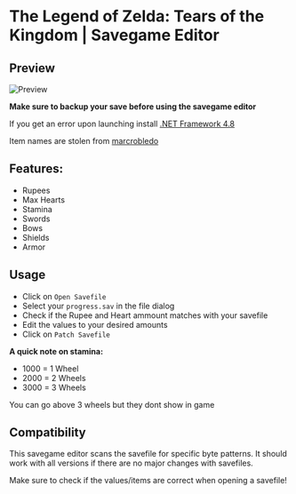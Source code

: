 # The Legend of Zelda: Tears of the Kingdom | Savegame Editor

## Preview

![Preview](https://cdn.discordapp.com/attachments/1104154655518376021/1105492767423070238/image.png)

**Make sure to backup your save before using the savegame editor**

If you get an error upon launching install [.NET Framework 4.8](https://dotnet.microsoft.com/en-us/download/dotnet-framework/net48<>)

Item names are stolen from [marcrobledo](https://github.com/marcrobledo/savegame-editors/tree/master/zelda-botw)

## Features:

- Rupees
- Max Hearts
- Stamina
- Swords
- Bows
- Shields
- Armor 

## Usage

- Click on `Open Savefile`
- Select your `progress.sav` in the file dialog
- Check if the Rupee and Heart ammount matches with your savefile
- Edit the values to your desired amounts
- Click on `Patch Savefile`

**A quick note on stamina:**

- 1000 = 1 Wheel
- 2000 = 2 Wheels
- 3000 = 3 Wheels

You can go above 3 wheels but they dont show in game

## Compatibility

This savegame editor scans the savefile for specific byte patterns. It should work with all versions if there are no major changes with savefiles. 

Make sure to check if the values/items are correct when opening a savefile!
